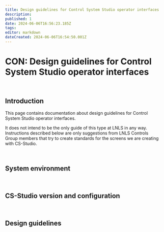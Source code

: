 ```yaml
---
title: Design guidelines for Control System Studio operator interfaces
description: 
published: 1
date: 2024-06-06T16:56:23.185Z
tags: 
editor: markdown
dateCreated: 2024-06-06T16:54:50.001Z
---
```


# CON: Design guidelines for Control System Studio operator interfaces

<br>

## Introduction

This page contains documentation about design guidelines for Control System Studio operator interfaces.

It does not intend to be the only guide of this type at LNLS in any way. Instructions described below are only suggestions from LNLS Controls Group members that try to create standards for the screens we are creating with CS-Studio.

<br>

## System environment

<br>

## CS-Studio version and configuration

<br>

## Design guidelines